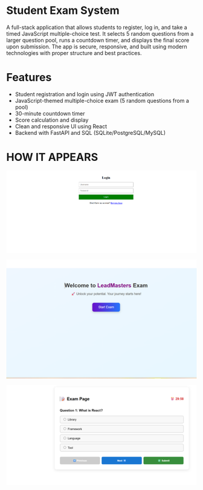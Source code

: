 # Student Exam System
A full-stack application that allows students to register, log in, and take a timed JavaScript multiple-choice test. It selects 5 random questions from a larger question pool, runs a countdown timer, and displays the final score upon submission. The app is secure, responsive, and built using modern technologies with proper structure and best practices.



# Features
- Student registration and login using JWT authentication
- JavaScript-themed multiple-choice exam (5 random questions from a pool)
- 30-minute countdown timer
- Score calculation and display
- Clean and responsive UI using React
- Backend with FastAPI and SQL (SQLite/PostgreSQL/MySQL)

# HOW IT APPEARS

![image alt](https://github.com/KOTI-PRASAD/Student-Exam-System/blob/2802711683cfc0bdf68b116b34c28984ac243b0f/Screenshot%202025-08-06%20185147.png)

![image alt](https://github.com/KOTI-PRASAD/Student-Exam-System/blob/c831863394947b2592c974f5568e0ae7d961d49c/Screenshot%202025-08-06%20185202.png)

![image alt](https://github.com/KOTI-PRASAD/Student-Exam-System/blob/3741e4d0fb8ac7ae5565118f6a59b7fda407cde7/Screenshot%202025-08-06%20185217.png)

